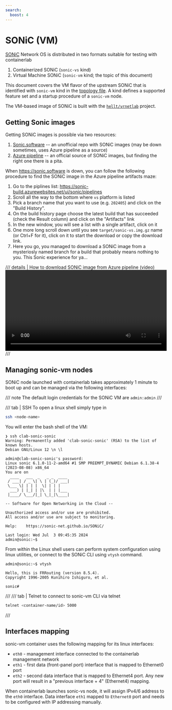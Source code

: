 ```yaml
---
search:
  boost: 4
---
```

# SONiC (VM)

[SONiC](https://sonic-net.github.io/SONiC/) Network OS is distributed in two formats suitable for testing with containerlab

1. Containerized SONiC (`sonic-vs` kind)
2. Virtual Machine SONiC (`sonic-vm` kind; the topic of this document)

This document covers the VM flavor of the upstream SONiC that is identified with `sonic-vm` kind in the [topology file](../topo-def-file.md). A kind defines a supported feature set and a startup procedure of a `sonic-vm` node.

The VM-based image of SONiC is built with the [`hellt/vrnetlab`](https://github.com/hellt/vrnetlab/tree/master/sonic) project.

## Getting Sonic images

Getting SONiC images is possible via two resources:

1. [Sonic.software](https://sonic.software/) -- an unofficial repo with SONiC images (may be down sometimes, uses Azure pipeline as a source)
2. [Azure pipeline](https://sonic-build.azurewebsites.net/ui/sonic/pipelines) -- an official source of SONiC images, but finding the right one there is a pita.

When https://sonic.software is down, you can follow the following procedure to find the SONiC image in the Azure pipeline artifacts maze:

1. Go to the piplines list: https://sonic-build.azurewebsites.net/ui/sonic/pipelines
2. Scroll all the way to the bottom where `vs` platform is listed
3. Pick a branch name that you want to use (e.g. `202405`) and click on the "Build History".
4. On the build history page choose the latest build that has succeeded (check the Result column) and click on the "Artifacts" link
5. In the new window, you will see a list with a single artifact, click on it
6. One more long scroll down until you see `target/sonic-vs.img.gz` name (or Ctrl+F for it), click on it to start the download or copy the download link.
7. Here you go, you managed to download a SONiC image from a mysteriosly named branch for a build that probably means nothing to you. This Sonic experience for ya...

/// details | How to download SONiC image from Azure pipeline (video)
<video width="100%" controls>
  <source src="https://gitlab.com/rdodin/pics/-/wikis/uploads/054c60a0c8d685f826297c115470221b/sonic-dl.mp4" type="video/mp4">
</video>
///

## Managing sonic-vm nodes

SONiC node launched with containerlab takes approximately 1 minute to boot up and can be managed via the following interfaces:

/// note
The default login credentials for the SONiC VM are `admin:admin`
///

/// tab | SSH
To open a linux shell simply type in

```bash
ssh <node-name>
```

You will enter the bash shell of the VM:

```
❯ ssh clab-sonic-sonic 
Warning: Permanently added 'clab-sonic-sonic' (RSA) to the list of known hosts.
Debian GNU/Linux 12 \n \l

admin@clab-sonic-sonic's password: 
Linux sonic 6.1.0-11-2-amd64 #1 SMP PREEMPT_DYNAMIC Debian 6.1.38-4 (2023-08-08) x86_64
You are on
  ____   ___  _   _ _  ____
 / ___| / _ \| \ | (_)/ ___|
 \___ \| | | |  \| | | |
  ___) | |_| | |\  | | |___
 |____/ \___/|_| \_|_|\____|

-- Software for Open Networking in the Cloud --

Unauthorized access and/or use are prohibited.
All access and/or use are subject to monitoring.

Help:    https://sonic-net.github.io/SONiC/

Last login: Wed Jul  3 09:45:35 2024
admin@sonic:~$
```

From within the Linux shell users can perform system configuration using linux utilities, or connect to the SONiC CLI using `vtysh` command.

```
admin@sonic:~$ vtysh

Hello, this is FRRouting (version 8.5.4).
Copyright 1996-2005 Kunihiro Ishiguro, et al.

sonic#
```

///
/// tab | Telnet
to connect to sonic-vm CLI via telnet

```bash
telnet <container-name/id> 5000
```

///

## Interfaces mapping

sonic-vm container uses the following mapping for its linux interfaces:

* `eth0` - management interface connected to the containerlab management network
* `eth1` - first data (front-panel port) interface that is mapped to Ethernet0 port
* `eth2` - second data interface that is mapped to Ethernet4 port. Any new port will result in a "previous interface + 4" (Ethernet4) mapping.

When containerlab launches sonic-vs node, it will assign IPv4/6 address to the `eth0` interface. Data interface `eth1` mapped to `Ethernet0` port and needs to be configured with IP addressing manually.
